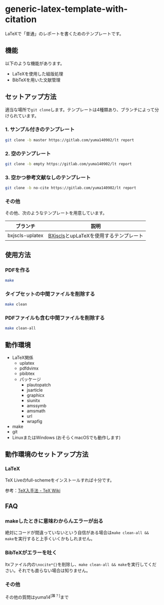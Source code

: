 # generic-latex-template-with-citation

LaTeXで「普通」のレポートを書くためのテンプレートです。

## 機能

以下のような機能があります。

- LaTeXを使用した組版処理
- BibTeXを用いた文献管理

## セットアップ方法

適当な場所で`git clone`します。テンプレートは4種類あり、ブランチによって分けられています。

### 1. サンプル付きのテンプレート

```sh
git clone -b master https://gitlab.com/yuma140902/lt report
```

### 2. 空のテンプレート

```sh
git clone -b empty https://gitlab.com/yuma140902/lt report
```

### 3. 空かつ参考文献なしのテンプレート

```sh
git clone -b no-cite https://gitlab.com/yuma140902/lt report
```

### その他

その他、次のようなテンプレートを用意しています。

| ブランチ | 説明 |
|-----------|-------------|
| bxjscls-uplatex | [BXjscls](https://texwiki.texjp.org/BXjscls)とupLaTeXを使用するテンプレート |


## 使用方法

### PDFを作る

```sh
make
```

### タイプセットの中間ファイルを削除する

```sh
make clean
```

### PDFファイルも含む中間ファイルを削除する

```sh
make clean-all
```

## 動作環境

- LaTeX関係
  - uplatex
  - pdfdvimx
  - pbibtex
  - パッケージ
    - plautopatch
    - jsarticle
    - graphicx
    - siunitx
    - amssymb
    - amsmath
    - url
    - wrapfig
- make
- git
- LinuxまたはWindows (おそらくmacOSでも動作します)

## 動作環境のセットアップ方法

### LaTeX

TeX Liveのfull-schemeをインストールすれば十分です。

参考：[TeX入手法 - TeX Wiki](https://texwiki.texjp.org/?TeX入手法)

## FAQ

### makeしたときに意味わからんエラーが出る

絶対にコードが間違っていないという自信がある場合は`make clean-all && make`を実行すると上手くいくかもしれません。

### BibTeXがエラーを吐く

ltxファイル内の`\nocite*{}`を削除し、`make clean-all && make`を実行してください。それでも直らない場合は知りません。

### その他

その他の質問はyuma14<sup>[誰？]</sup>まで
